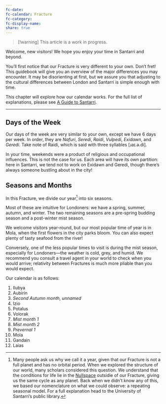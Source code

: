 ```yaml
---
fc-date: 
fc-calendar: Fracture
fc-category: 
fc-display-name: 
share: true
---
```

> [!warning] This article is a work in progress.


Welcome, new visitors! We hope you enjoy your time in Santarri and beyond. 

You’ll first notice that our Fracture is very different to your own. Don’t fret! This guidebook will give you an overview of the major differences you may encounter. It may be disorienting at first, but we assure you that adjusting to the cultural differences between London and Santarri is simple enough with time.

This chapter will explore how our calendar works. For the full list of explanations, please see [A Guide to Santarri](./A%20Guide%20to%20Santarri.md).

---

## Days of the Week

Our days of the week are very similar to your own, except we have 6 days per week. In order, they are *Nafuri*, *Seredi*, *Raidi*, *Vulpedi*, *Exidawn*, and *Geredi*. Take note of Raidi, which is said with three syllables \[ɹaɪ.ə.di\]. 

In your time, weekends were a product of religious and occupational influences. This is not the case for us. Each area will have its own partition: here in Santarri, we tend not to work on Exidawn and Geredi, though there’s always someone bustling about in the city!

## Seasons and Months

In this Fracture, we divide our year[^1] into six seasons. 

Most of these are intuitive for Londoners: we have a spring, summer, autumn, and winter. The two remaining seasons are a pre-spring budding season and a post-winter mist season. 

We welcome visitors year-round, but our most popular time of year is in Mola, when the first flowers in the city parks bloom. You can also expect plenty of tasty seafood from the river!

Conversely, one of the less popular times to visit is during the mist season, especially for Londoners—the weather is cold, grey, and humid. We recommend you consult a travel agent in your world to check when you would arrive; relativity between Fractures is much more pliable than you would expect.

Our calendar is as follows:

1. Ilubya
2. Aubirin
3. *Second Autumn month, unnamed*
4. Izio
5. Potalus
6. Volorak
7. *Mist month 1*
8. *Mist month 2*
9. *Prevernal 1*
10. Mola
11. Gandain
12. Laias


[^1]: Many people ask us why we call it a year, given that our Fracture is not a full planet and has no orbital period. When we explored the structure of our world, many scholars considered this question. We understand that the conditions for life lie in the [Nullspace](Nullspace.md) outsidie of our Fracture, giving us the same cycle as any planet. Back when we didn’t know any of this, we based our nomenclature on what we could observe: a repeating seasonal model. For a full explanation head to the University of Santarri’s public library.